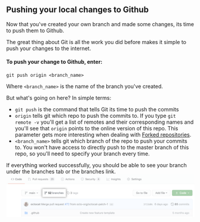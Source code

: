 ## Pushing your local changes to Github
Now that you've created your own branch and made some changes, its time to push them to Github.

The great thing about Git is all the work you did before makes it simple to push your changes to the internet. 

#### To push your change to Github, enter:
```
git push origin <branch_name>
```
Where `<branch_name>` is the name of the branch you've created. 

But what's going on here? In simple terms:
 - `git push` is the command that tells Git its time to push the commits
 - `origin` tells git which repo to push the commits to. If you type `git remote -v` you'll get a list of remotes and their corresponding names and you'll see that `origin` points to the online version of this repo. This parameter gets more interesting when dealing with [Forked repositories](https://docs.github.com/en/github/collaborating-with-issues-and-pull-requests/working-with-forks).
 - `<branch_name>` tells git which branch of the repo to push your commits to. You won't have access to directly push to the master branch of this repo, so you'll need to specify your branch every time.

If everything worked successfully, you should be able to see your branch under the branches tab or the branches link.
![](branches-link.png)
